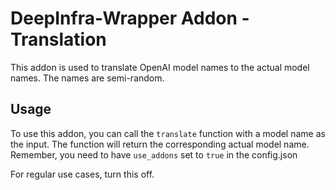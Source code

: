 # DeepInfra-Wrapper Addon - Translation

This addon is used to translate OpenAI model names to the actual model names. The names are semi-random.

## Usage

To use this addon, you can call the `translate` function with a model name as the input. The function will return the corresponding actual model name.
Remember, you need to have `use_addons` set to `true` in the config.json

For regular use cases, turn this off.
